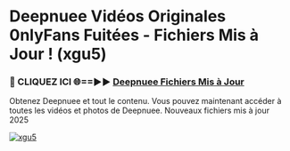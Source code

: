 # Deepnuee Vidéos Originales 0nlyFans Fuitées - Fichiers Mis à Jour ! (xgu5)

<h3>🔴 CLIQUEZ ICI 🌐==►► <a href="https://tinyurl.com/2pmr4ezf" rel="nofollow">Deepnuee Fichiers Mis à Jour</a></h3>

Obtenez Deepnuee et tout le contenu. Vous pouvez maintenant accéder à toutes les vidéos et photos de Deepnuee. Nouveaux fichiers mis à jour 2025

[![xgu5](https://i.imgur.com/6SNvagu.gif)](https://tinyurl.com/2pmr4ezf)
